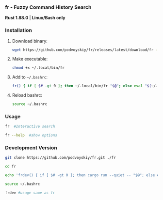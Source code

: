 ### fr - Fuzzy Command History Search

**Rust 1.88.0** | **Linux/Bash only**

### Installation
1. Download binary:
    ```bash
    wget https://github.com/podvoyskiy/fr/releases/latest/download/fr -O ~/.local/bin/fr
    ```

2. Make executable:
   ```sh
   chmod +x ~/.local/bin/fr
   ```

3. Add to `~/.bashrc`:
    ```bash
    fr() { if [ $# -gt 0 ]; then ~/.local/bin/fr "$@"; else eval "$(~/.local/bin/fr)"; fi }
    ```

4. Reload bashrc:
    ```bash
    source ~/.bashrc
    ```

### Usage
```bash
fr  #Interactive search

fr --help  #show options
```

### Development Version

```bash
git clone https://github.com/podvoyskiy/fr.git ./fr

cd fr

echo 'frdev() { if [ $# -gt 0 ]; then cargo run --quiet -- "$@"; else eval "$(cargo run --quiet --)"; fi }' >> ~/.bashrc

source ~/.bashrc

frdev #usage same as fr
```